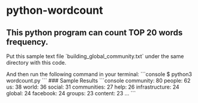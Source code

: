 # python-wordcount
## This python program can count TOP 20 words frequency. 

<p>Put this sample text file `building_global_community.txt` under the same directory with this code. 
<p>And then run the following command in your terminal: 
```console 
$ python3 wordcount.py
```
### Sample Results 
```console
community: 80
people: 62
us: 38
world: 36
social: 31
communities: 27
help: 26
infrastructure: 24
global: 24
facebook: 24
groups: 23
content: 23
...
```
